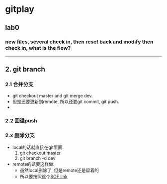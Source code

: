 # gitplay

## lab0
### new files, several check in, then reset back and modify then check in, what is the flow?

---

## 2. git branch
### 2.1 合并分支
* git checkout master and git merge dev.
* 但是还要更新到remote, 所以还要git commit, git push.
*

### 2.2 回退push
### 2.x 删除分支
* local的话就直接在git里面:
    1. git checkout master
    2. git branch -d dev
* remote的话要这样做:
    * 虽然local删除了, 但是remote还是留着的
    * 所以要按照这个[SOF link](http://stackoverflow.com/questions/2003505/delete-a-git-branch-both-locally-and-remotely)

